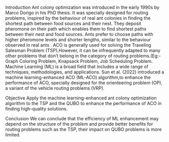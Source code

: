 Introduction
  Ant colony optimization was introduced in the early 1990s by Marco Dorigo in his PhD thesis. It was specially designed for routing problems, inspired by the behaviour of real ant
  colonies in finding the shortest path between food sources and their nest. They deposit  pheromone on their path which enables them to find shortest paths between their nest and food 
  sources. Ants prefer to choose paths with higher pheromone levels and shorter lengths, similar to the behaviour observed in real ants .
  ACO is generally used for solving the Traveling Salesman Problem (TSP).However, it can be infrequently adapted to many other problems that don’t belong in the category of routing problems.(Eg:- Graph Coloring Problem, Knapsack Problem, Job Scheduling Problem. Machine Learning (ML) is a broad field that includes a wide range of techniques, methodologies, and applications. 
 Sun et al. (2022) introduced a machine learning-enhanced ACO (ML-ACO) algorithm,to enhance the performance of ACO, specially designed for the orienteering problem (OP), a variant of the vehicle routing problems (VRP).

  Objective
  Apply the machine learning-enhanced ant colony optimization algorithm to the TSP and the QUBO to enhance the performance of ACO  in finding high-quality solutions.

  Conclusion
   We can conclude that the efficiency of ML enhancement may depend on the structure of the problem and provide better benefits for routing problems such as the TSP, their impact on QUBO problems is more limited.



